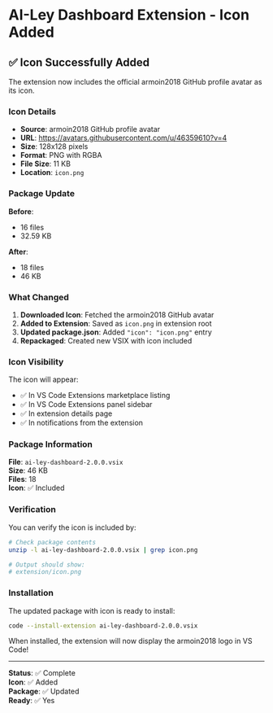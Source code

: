 # AI-Ley Dashboard Extension - Icon Added

## ✅ Icon Successfully Added

The extension now includes the official armoin2018 GitHub profile avatar as its icon.

### Icon Details

- **Source**: armoin2018 GitHub profile avatar
- **URL**: https://avatars.githubusercontent.com/u/46359610?v=4
- **Size**: 128x128 pixels
- **Format**: PNG with RGBA
- **File Size**: 11 KB
- **Location**: `icon.png`

### Package Update

**Before**:

- 16 files
- 32.59 KB

**After**:

- 18 files
- 46 KB

### What Changed

1. **Downloaded Icon**: Fetched the armoin2018 GitHub avatar
2. **Added to Extension**: Saved as `icon.png` in extension root
3. **Updated package.json**: Added `"icon": "icon.png"` entry
4. **Repackaged**: Created new VSIX with icon included

### Icon Visibility

The icon will appear:

- ✅ In VS Code Extensions marketplace listing
- ✅ In VS Code Extensions panel sidebar
- ✅ In extension details page
- ✅ In notifications from the extension

### Package Information

**File**: `ai-ley-dashboard-2.0.0.vsix`  
**Size**: 46 KB  
**Files**: 18  
**Icon**: ✅ Included

### Verification

You can verify the icon is included by:

```bash
# Check package contents
unzip -l ai-ley-dashboard-2.0.0.vsix | grep icon.png

# Output should show:
# extension/icon.png
```

### Installation

The updated package with icon is ready to install:

```bash
code --install-extension ai-ley-dashboard-2.0.0.vsix
```

When installed, the extension will now display the armoin2018 logo in VS Code!

---

**Status**: ✅ Complete  
**Icon**: ✅ Added  
**Package**: ✅ Updated  
**Ready**: ✅ Yes
